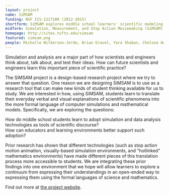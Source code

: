 ```yaml
---
layout: project
name: SiMSAM
funding: NSF IIS-1217100 (2012-2015)
shortform: SiMSAM explores middle school learners' scientific modeling practices as they work across <b>Si</b>mulation, <b>A</b>nimation, and <b>M</b>easurement / Data Analysis tools.
midform: Simulation, Measurement, and Stop Action Moviemaking (SiMSAM) explores how middle school students reason about physical phenomena using modeling and simulation technologies. Our goal is to build a tool that allows students to move back and forth between formats to create, share and test their own and each others' scientific models.
homepage: http://sites.tufts.edu/simsam
featured: simsam.png
people: Michelle Wilkerson-Jerde, Brian Gravel, Yara Shaban, Chelsea Andrews
---
```

Simulation and analysis are a major part of how scientists and engineers think about, talk about, and test their ideas. How can future scientists and engineers learn this important piece of scientific practice?   


The SiMSAM project is a design-based research project where we try to answer that question. One reason we are designing SiMSAM is to use as a research tool that can make new kinds of student thinking available for us to study. We are interested in how, using SiMSAM, students learn to translate their everyday verbal and visual explanations of scientific phenomena into the more formal language of computer simulations and mathematical models. Specifically, we are exploring the questions:   


How do middle school students learn to adopt simulation and data analysis technologies as tools of scientific discourse?  
How can educators and learning environments better support such adoption?


Prior research has shown that different technologies (such as stop action motion animation, visually-based simulation environments, and "hotlinked" mathematics environments) have made different pieces of this translation process more accessible to students. We are integrating these prior findings into one environment that we hope will allow learners to explore a continuum from expressing their understandings in an open-ended way to expressing them using the formal languages of science and mathematics.   


Find out more at [the project website](http://sites.tufts.edu/simsam).
